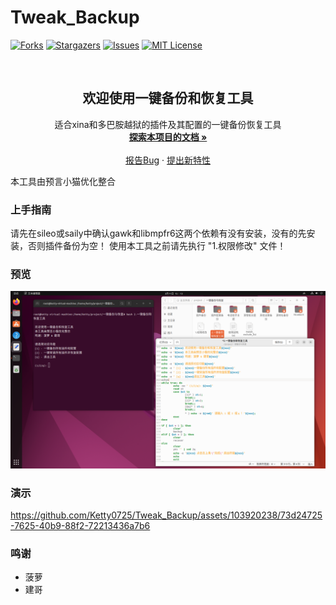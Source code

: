 # Tweak_Backup

<!-- PROJECT SHIELDS -->

[![Forks][forks-shield]][forks-url]
[![Stargazers][stars-shield]][stars-url]
[![Issues][issues-shield]][issues-url]
[![MIT License][license-shield]][license-url]

<!-- PROJECT LOGO -->
<br />

<p align="center">

  <h2 align="center">欢迎使用一键备份和恢复工具</h2>
  <p align="center">
    适合xina和多巴胺越狱的插件及其配置的一键备份恢复工具
    <br />
    <a href="https://github.com/Ketty0725/Tweak_Backup"><strong>探索本项目的文档 »</strong></a>
    <br />
    <br />
    <a href="https://github.com/Ketty0725/Tweak_Backup/issues">报告Bug</a>
    ·
    <a href="https://github.com/Ketty0725/Tweak_Backup/issues">提出新特性</a>
  </p>

</p>

本工具由预言小猫优化整合

### 上手指南
请先在sileo或saily中确认gawk和libmpfr6这两个依赖有没有安装，没有的先安装，否则插件备份为空！
使用本工具之前请先执行 "1.权限修改" 文件！

### 预览
![image](1.png)

### 演示
https://github.com/Ketty0725/Tweak_Backup/assets/103920238/73d24725-7625-40b9-88f2-72213436a7b6

### 鸣谢


- 菠萝
- 建哥


<!-- links -->
[your-project-path]:Ketty0725/Tweak_Backup
[forks-shield]: https://img.shields.io/github/forks/Ketty0725/Tweak_Backup.svg?style=flat-square
[forks-url]: https://github.com/Ketty0725/Tweak_Backup/network/members
[stars-shield]: https://img.shields.io/github/stars/Ketty0725/Tweak_Backup.svg?style=flat-square
[stars-url]: https://github.com/Ketty0725/Tweak_Backup/stargazers
[issues-shield]: https://img.shields.io/github/issues/Ketty0725/Tweak_Backup.svg?style=flat-square
[issues-url]: https://img.shields.io/github/issues/Ketty0725/Tweak_Backup.svg
[license-shield]: https://img.shields.io/github/license/Ketty0725/Tweak_Backup.svg?style=flat-square
[license-url]: https://github.com/Ketty0725/Tweak_Backup/blob/main/LICENSE
